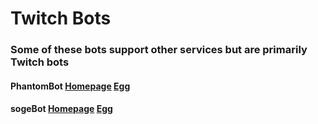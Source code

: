 # Twitch Bots

### Some of these bots support other services but are primarily Twitch bots

#### PhantomBot [Homepage](https://phantombot.github.io/PhantomBot/) [Egg](/bots/twitch/phantombot/)
#### sogeBot [Homepage](https://sogebot.xyz) [Egg](/bots/twitch/sogebots/)
